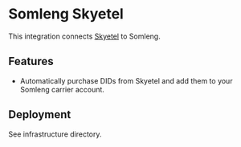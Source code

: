 # Somleng Skyetel

This integration connects [Skyetel](https://skyetel.com/) to Somleng.

## Features

* Automatically purchase DIDs from Skyetel and add them to your Somleng carrier account.

## Deployment

See infrastructure directory.

